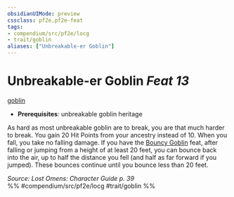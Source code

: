 ```yaml
---
obsidianUIMode: preview
cssclass: pf2e,pf2e-feat
tags:
- compendium/src/pf2e/locg
- trait/goblin
aliases: ["Unbreakable-er Goblin"]
---
```

# Unbreakable-er Goblin  *Feat 13*  
[goblin](/rules/traits/goblin.md)  

- **Prerequisites**: unbreakable goblin heritage

As hard as most unbreakable goblin are to break, you are that much harder to break. You gain 20 Hit Points from your ancestry instead of 10. When you fall, you take no falling damage. If you have the [Bouncy Goblin](/compendium/feats/bouncy-goblin-locg.md) feat, after falling or jumping from a height of at least 20 feet, you can bounce back into the air, up to half the distance you fell (and half as far forward if you jumped). These bounces continue until you bounce less than 20 feet.

*Source: Lost Omens: Character Guide p. 39*  
%% #compendium/src/pf2e/locg #trait/goblin %%
